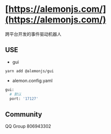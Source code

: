 # [https://alemonjs.com/](https://alemonjs.com/)

跨平台开发的事件驱动机器人

## USE

- gui

```sh
yarn add @alemonjs/gui
```

- alemon.config.yaml

```sh
gui:
  # 默认
  port: '17127'
```

## Community

QQ Group 806943302
